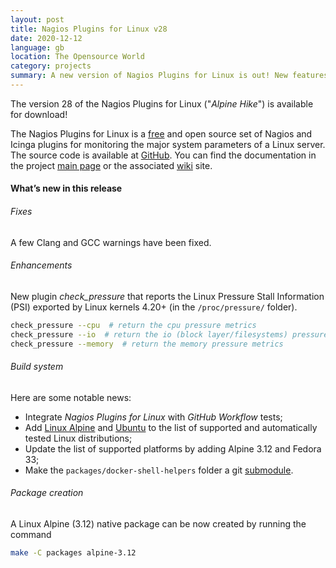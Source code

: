 ```yaml
---
layout: post
title: Nagios Plugins for Linux v28
date: 2020-12-12
language: gb
location: The Opensource World
category: projects
summary: A new version of Nagios Plugins for Linux is out! New features include the new plugin check_pressure and the porting to Linux Alpine 3.12 with packaging available.
---
```


The version 28 of the Nagios Plugins for Linux ("*Alpine Hike*") is available
for download!

The Nagios Plugins for Linux is a
[free](https://github.com/madrisan/nagios-plugins-linux/blob/master/COPYING)
and open source set of Nagios and Icinga plugins for monitoring the major system parameters of a
Linux server. The source code is available at
[GitHub](https://github.com/madrisan/nagios-plugins-linux/releases/).
You can find the documentation in the project
[main page](https://github.com/madrisan/nagios-plugins-linux) or the associated
[wiki](https://github.com/madrisan/nagios-plugins-linux/wiki) site.

#### What’s new in this release

###### Fixes

A few Clang and GCC warnings have been fixed.

###### Enhancements

New plugin *check_pressure* that reports the Linux Pressure Stall Information (PSI)
exported by Linux kernels 4.20+ (in the `/proc/pressure/` folder).

```bash
check_pressure --cpu  # return the cpu pressure metrics
check_pressure --io  # return the io (block layer/filesystems) pressure metrics
check_pressure --memory  # return the memory pressure metrics
```

###### Build system

Here are some notable news:

 * Integrate *Nagios Plugins for Linux* with *GitHub Workflow* tests;
 * Add [Linux Alpine](https://alpinelinux.org/) and [Ubuntu](https://ubuntu.com/)
   to the list of supported and automatically tested Linux distributions;
 * Update the list of supported platforms by adding Alpine 3.12 and Fedora 33;
 * Make the `packages/docker-shell-helpers` folder a git
   [submodule](https://github.com/madrisan/docker-shell-helpers).

###### Package creation

A Linux Alpine (3.12) native package can be now created by running the command

```bash
make -C packages alpine-3.12
```
